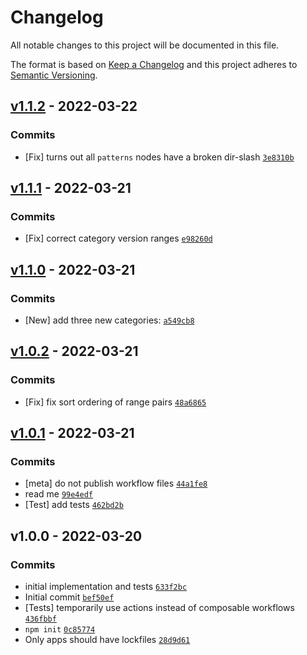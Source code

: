# Changelog

All notable changes to this project will be documented in this file.

The format is based on [Keep a Changelog](https://keepachangelog.com/en/1.0.0/)
and this project adheres to [Semantic Versioning](https://semver.org/spec/v2.0.0.html).

## [v1.1.2](https://github.com/inspect-js/node-exports-info/compare/v1.1.1...v1.1.2) - 2022-03-22

### Commits

- [Fix] turns out all `patterns` nodes have a broken dir-slash [`3e8310b`](https://github.com/inspect-js/node-exports-info/commit/3e8310b79496de9d177487c3b5d199cd66630d9d)

## [v1.1.1](https://github.com/inspect-js/node-exports-info/compare/v1.1.0...v1.1.1) - 2022-03-21

### Commits

- [Fix] correct category version ranges [`e98260d`](https://github.com/inspect-js/node-exports-info/commit/e98260dc78a7e969c4fa0d868934066865f344e2)

## [v1.1.0](https://github.com/inspect-js/node-exports-info/compare/v1.0.2...v1.1.0) - 2022-03-21

### Commits

- [New] add three new categories: [`a549cb8`](https://github.com/inspect-js/node-exports-info/commit/a549cb884e8d6a990fdcdd5eb9b10e922a24c89c)

## [v1.0.2](https://github.com/inspect-js/node-exports-info/compare/v1.0.1...v1.0.2) - 2022-03-21

### Commits

- [Fix] fix sort ordering of range pairs [`48a6865`](https://github.com/inspect-js/node-exports-info/commit/48a68659e890d4331ede9c971709ca03e5ab3b9a)

## [v1.0.1](https://github.com/inspect-js/node-exports-info/compare/v1.0.0...v1.0.1) - 2022-03-21

### Commits

- [meta] do not publish workflow files [`44a1fe8`](https://github.com/inspect-js/node-exports-info/commit/44a1fe82cffc4453d8bc5171d70284b205db7bcc)
- read me [`99e4edf`](https://github.com/inspect-js/node-exports-info/commit/99e4edf1b245b8c58b8854c7596da5007e3f887e)
- [Test] add tests [`462bd2b`](https://github.com/inspect-js/node-exports-info/commit/462bd2b0a8e0147f308f93885f30e1d255e1746e)

## v1.0.0 - 2022-03-20

### Commits

- initial implementation and tests [`633f2bc`](https://github.com/inspect-js/node-exports-info/commit/633f2bcfc4a939c3095ea1c6cc08d426baa1c726)
- Initial commit [`bef50ef`](https://github.com/inspect-js/node-exports-info/commit/bef50ef02aabd8a50d8841d665106aeb6097248f)
- [Tests] temporarily use actions instead of composable workflows [`436fbbf`](https://github.com/inspect-js/node-exports-info/commit/436fbbf9612f0d661cc66b7a73247015eccbef13)
- `npm init` [`0c85774`](https://github.com/inspect-js/node-exports-info/commit/0c8577490640779d2881dbd02d1a8dca7c9951a5)
- Only apps should have lockfiles [`28d9d61`](https://github.com/inspect-js/node-exports-info/commit/28d9d6160d10855cbf29bb1e4751260b87735d34)

